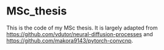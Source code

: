 # MSc_thesis

This is the code of my MSc thesis. It is largely adapted from https://github.com/vdutor/neural-diffusion-processes and https://github.com/makora9143/pytorch-convcnp.
